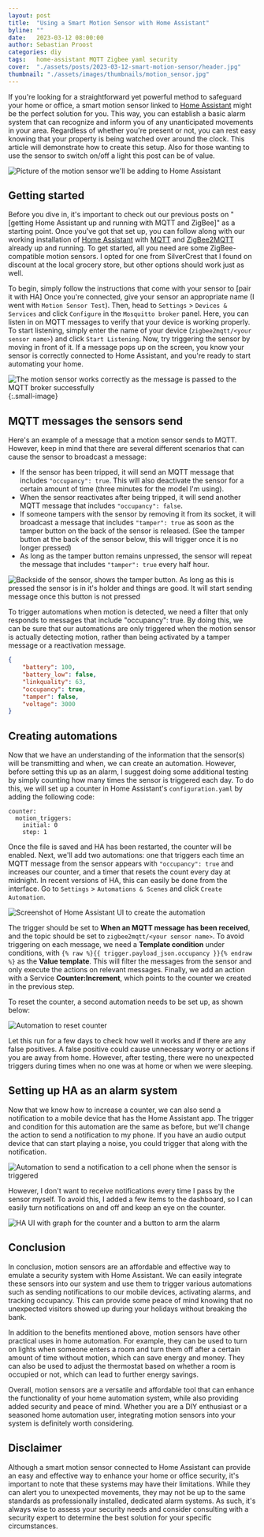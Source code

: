 ```yaml
---
layout: post
title:  "Using a Smart Motion Sensor with Home Assistant"
byline: ""
date:   2023-03-12 08:00:00
author: Sebastian Proost
categories: diy
tags:	home-assistant MQTT Zigbee yaml security
cover:  "./assets/posts/2023-03-12-smart-motion-sensor/header.jpg"
thumbnail: "./assets/images/thumbnails/motion_sensor.jpg"
---
```


If you're looking for a straightforward yet powerful method to safeguard your home or office, a smart motion sensor 
linked to [Home Assistant] might be the perfect solution for you. This way, you can establish a basic alarm 
system that can recognize and inform you of any unanticipated movements in your area. Regardless of whether you're 
present or not, you can rest easy knowing that your property is being watched over around the clock. This article will 
demonstrate how to create this setup. Also for those wanting to use the sensor to switch on/off a light this post can
be of value.

![Picture of the motion sensor we'll be adding to Home Assistant](/assets/posts/2023-03-12-smart-motion-sensor/sensor_front.jpg)

## Getting started

Before you dive in, it's important to check out our previous posts on "[getting Home Assistant up and running with MQTT and ZigBee]" as a starting point. Once you've got that set up, you can follow along with our working installation of 
[Home Assistant] with [MQTT] and [ZigBee2MQTT] already up and running. To get started, all you need are some 
ZigBee-compatible motion sensors. I opted for one from SilverCrest that I found on discount at the 
local grocery store, but other options should work just as well.

To begin, simply follow the instructions that come with your sensor to [pair it with HA] Once you're connected, 
give your sensor an appropriate name (I went with ```Motion Sensor Test```). Then, head to 
```Settings``` > ```Devices & Services``` and click ```Configure``` in the ```Mosquitto broker``` panel. Here, you 
can listen in on MQTT messages to verify that your device is working properly. To start listening, 
simply enter the name of your device (```zigbee2mqtt/<your sensor name>```) and click ```Start Listening```. Now, try 
triggering the sensor by moving in front of it. If a message pops up on the screen, you know your sensor is correctly 
connected to Home Assistant, and you're ready to start automating your home.

![The motion sensor works correctly as the message is passed to the MQTT broker successfully](/assets/posts/2023-03-12-smart-motion-sensor/001_sensor_working.png){:.small-image}


## MQTT messages the sensors send

Here's an example of a message that a motion sensor sends to MQTT. However, keep in mind that there are several
different scenarios that can cause the sensor to broadcast a message:

  * If the sensor has been tripped, it will send an MQTT message that includes ```"occupancy": true```. This will also 
deactivate the sensor for a certain amount of time (three minutes for the model I'm using).
  * When the sensor reactivates after being tripped, it will send another MQTT message that includes ```"occupancy": false```.
  * If someone tampers with the sensor by removing it from its socket, it will broadcast a message that includes 
```"tamper": true``` as soon as the tamper button on the back of the sensor is released. (See the tamper button at the 
back of the sensor below, this will trigger once it is no longer pressed)
  * As long as the tamper button remains unpressed, the sensor will repeat the message that includes ```"tamper": true``` every half hour.

![Backside of the sensor, shows the tamper button. As long as this is pressed the sensor is in it's holder and things are good. It will start sending message once this button is not pressed](/assets/posts/2023-03-12-smart-motion-sensor/sensor_back.jpg)

To trigger automations when motion is detected, we need a filter that only responds to messages that include 
"occupancy": true. By doing this, we can be sure that our automations are only triggered when the motion 
sensor is actually detecting motion, rather than being activated by a tamper message or a reactivation message.

```json
{
    "battery": 100,
    "battery_low": false,
    "linkquality": 63,
    "occupancy": true,
    "tamper": false,
    "voltage": 3000
}
```

## Creating automations

Now that we have an understanding of the information that the sensor(s) will be transmitting and when, we can create 
an automation. However, before setting this up as an alarm, I suggest doing some additional testing by simply counting 
how many times the sensor is triggered each day. To do this, we will set up a counter in Home Assistant's `configuration.yaml` 
by adding the following code:

```
counter:
  motion_triggers:
    initial: 0
    step: 1

```

Once the file is saved and HA has been restarted, the counter will be enabled. Next, we'll add two automations: 
one that triggers each time an MQTT message from the sensor appears with `"occupancy": true` and increases our counter, 
and a timer that resets the count every day at midnight. In recent versions of HA, this can easily be done from the 
interface. Go to `Settings` > `Automations & Scenes` and click `Create Automation`.


![Screenshot of Home Assistant UI to create the automation](/assets/posts/2023-03-12-smart-motion-sensor/002_sensor_automation.png)

The trigger should be set to **When an MQTT message has been received**, and the topic should be set to 
`zigbee2mqtt/<your sensor name>`. To avoid triggering on each message, we need a **Template condition** under 
conditions, with `{% raw %}{{ trigger.payload_json.occupancy }}{% endraw %}` as the **Value template**. This will filter the messages 
from the sensor and only execute the actions on relevant messages. Finally, we add an action with a Service 
**Counter:Increment**, which points to the counter we created in the previous step.

To reset the counter, a second automation needs to be set up, as shown below:

![Automation to reset counter](/assets/posts/2023-03-12-smart-motion-sensor/003_reset_counter.png)

Let this run for a few days to check how well it works and if there are any false positives. A false positive could 
cause unnecessary worry or actions if you are away from home. However, after testing, there were no unexpected triggers 
during times when no one was at home or when we were sleeping.

## Setting up HA as an alarm system

Now that we know how to increase a counter, we can also send a notification to a mobile device that has the
Home Assistant app. The trigger and condition for this automation are the same as before, but we'll change the action 
to send a notification to my phone. If you have an audio output device that can start playing a noise,
you could trigger that along with the notification.

![Automation to send a notification to a cell phone when the sensor is triggered](/assets/posts/2023-03-12-smart-motion-sensor/004_notification.png)

However, I don't want to receive notifications every time I pass by the sensor myself. To avoid this, I added a few 
items to the dashboard, so I can easily turn notifications on and off and keep an eye on the counter.

![HA UI with graph for the counter and a button to arm the alarm](/assets/posts/2023-03-12-smart-motion-sensor/005_dashboard.png)


## Conclusion

In conclusion, motion sensors are an affordable and effective way to emulate a security system with Home Assistant. We 
can easily integrate these sensors into our system and use them to trigger various automations such as sending 
notifications to our mobile devices, activating alarms, and tracking occupancy. This can provide some peace of mind 
knowing that no unexpected visitors showed up during your holidays without breaking the bank. 

In addition to the benefits mentioned above, motion sensors have other practical uses in home automation. For example, 
they can be used to turn on lights when someone enters a room and turn them off after a certain amount of time without 
motion, which can save energy and money. They can also be used to adjust the thermostat based on whether a room is 
occupied or not, which can lead to further energy savings.

Overall, motion sensors are a versatile and affordable tool that can enhance the functionality of your home 
automation system, while also providing added security and peace of mind. Whether you are a DIY enthusiast or a 
seasoned home automation user, integrating motion sensors into your system is definitely worth considering.

## Disclaimer

Although a smart motion sensor connected to Home Assistant can provide an easy and effective way to enhance your home or 
office security, it's important to note that these systems may have their limitations. While they can alert you to 
unexpected movements, they may not be up to the same standards as professionally installed, dedicated alarm systems. 
As such, it's always wise to assess your security needs and consider consulting with a security expert to determine the 
best solution for your specific circumstances.

[Home Assistant]: https://www.home-assistant.io/
[MQTT]: https://www.home-assistant.io/integrations/mqtt/
[ZigBee2MQTT]: https://www.zigbee2mqtt.io/guide/usage/integrations/home_assistant.html

